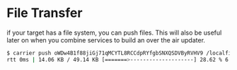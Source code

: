 # File Transfer

if your target has a file system, you can push files.
This will also be useful later on when you combine services to build an over the air updater.

```sh
$ carrier push oWDw4B1f88jiGj71qMCYTL8RCCdpRYfgbSNXQSDVByRVHV9 /localfile  /remotefile
rtt 0ms | 14.06 KB / 49.14 KB [=======>--------------------] 28.62 % 6.22 MB/s 0s
```

